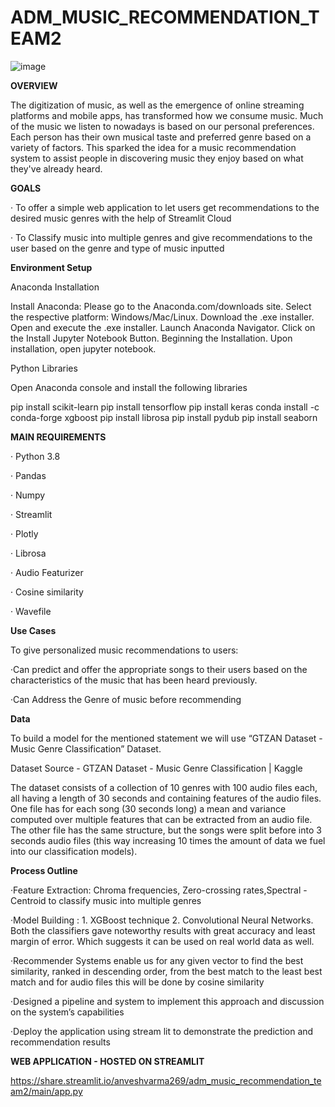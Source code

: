 # ADM_MUSIC_RECOMMENDATION_TEAM2


![image](https://user-images.githubusercontent.com/91440961/167236090-9bccae55-a072-4c41-925b-c24656022fc8.png)


**OVERVIEW**
 
The digitization of music, as well as the emergence of online streaming platforms and mobile apps, has transformed how we consume music. Much of the music  we listen to nowadays is based on our personal preferences. Each person has their own musical taste and preferred genre based on a variety of factors. This sparked the idea for a music recommendation system to assist people in discovering music they enjoy based on what they've already heard.
 
**GOALS**
 
·   	To offer a simple web application to let users get recommendations to the desired music genres with the help of Streamlit Cloud


·   	To Classify music into multiple genres and give recommendations to the user based on the genre and type of music inputted


**Environment Setup**

Anaconda Installation

Install Anaconda:
Please go to the Anaconda.com/downloads site.
Select the respective platform: Windows/Mac/Linux.
Download the .exe installer.
Open and execute the .exe installer.
Launch Anaconda Navigator.
Click on the Install Jupyter Notebook Button.
Beginning the Installation.
Upon installation, open jupyter notebook.

Python Libraries

Open Anaconda console and install the following libraries

pip install scikit-learn
pip install tensorflow
pip install keras
conda install -c conda-forge xgboost
pip install librosa
pip install pydub 
pip install seaborn
 
**MAIN REQUIREMENTS**


·   	Python 3.8


·   	Pandas


·   	Numpy


·   	Streamlit


·   	Plotly


·   	Librosa


·   	Audio Featurizer 


·   	Cosine similarity


·   	Wavefile

 
**Use Cases**

 To give personalized music recommendations to users:

·Can predict and offer the appropriate songs to their users based on the characteristics of the music that has been heard previously.


·Can Address the Genre of music before recommending
 
**Data**
 
To build a model for the mentioned statement we will use “GTZAN Dataset - Music Genre Classification” Dataset.


Dataset Source - GTZAN Dataset - Music Genre Classification | Kaggle


The dataset consists of a collection of 10 genres with 100 audio files each, all having a length of 30 seconds and containing features of the audio files. One file has for each song (30 seconds long) a mean and variance computed over multiple features that can be extracted from an audio file. The other file has the same structure, but the songs were split before into 3 seconds audio files (this way increasing 10 times the amount of data we fuel into our classification models).


**Process Outline**


·Feature Extraction: Chroma frequencies, Zero-crossing rates,Spectral - Centroid to classify music into multiple genres


·Model Building : 1. XGBoost technique 2. Convolutional Neural Networks. Both the classifiers gave noteworthy results with great accuracy and least margin of error. Which suggests it can be used on real world data as well.


·Recommender Systems enable us for any given vector to find the best similarity, ranked in descending order, from the best match to the least best match   and for audio files this will be done by cosine similarity


·Designed a pipeline and system to implement this approach and discussion on the system’s capabilities


·Deploy the application using stream lit to demonstrate the prediction and recommendation results



**WEB APPLICATION - HOSTED ON STREAMLIT**

https://share.streamlit.io/anveshvarma269/adm_music_recommendation_team2/main/app.py








